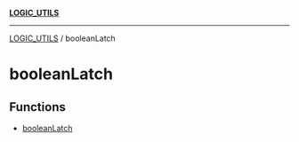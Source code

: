 [**LOGIC_UTILS**](../README.md)

***

[LOGIC_UTILS](../README.md) / booleanLatch

# booleanLatch

## Functions

- [booleanLatch](functions/booleanLatch.md)

